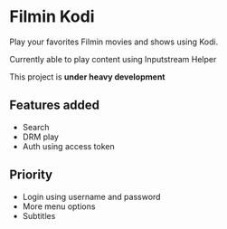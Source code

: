 # Filmin Kodi
Play your favorites Filmin movies and shows using Kodi.

Currently able to play content using Inputstream Helper

This project is **under heavy development**

## Features added
* Search
* DRM play
* Auth using access token
## Priority
* Login using username and password
* More menu options
* Subtitles
